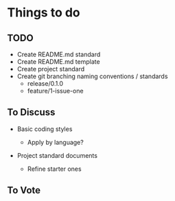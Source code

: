 # Things to do

## TODO

- Create README.md standard
- Create README.md template
- Create project standard
- Create git branching naming conventions / standards
  - release/0.1.0
  - feature/1-issue-one
  
## To Discuss

- Basic coding styles
  - Apply by language?
  
- Project standard documents
  - Refine starter ones
  
## To Vote


